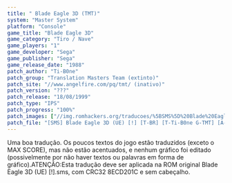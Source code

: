 ```yaml
---
title: " Blade Eagle 3D (TMT)"
system: "Master System"
platform: "Console"
game_title: "Blade Eagle 3D"
game_category: "Tiro / Nave"
game_players: "1"
game_developer: "Sega"
game_publisher: "Sega"
game_release_date: "1988"
patch_author: "Ti-B0ne"
patch_group: "Translation Masters Team (extinto)"
patch_site: "//www.angelfire.com/pq/tmt/ (inativo)"
patch_version: "???"
patch_release: "18/08/1999"
patch_type: "IPS"
patch_progress: "100%"
patch_images: ["//img.romhackers.org/traducoes/%5BSMS%5D%20Blade%20Eagle%203D%20-%20TMT%20-%201.png","//img.romhackers.org/traducoes/%5BSMS%5D%20Blade%20Eagle%203D%20-%20TMT%20-%202.png"]
patch_file: "[SMS] Blade Eagle 3D (UE) [!] [T-BR] [T-Ti-B0ne G-TMT] [A-1999].zip"
---
```

Uma boa tradução. Os poucos textos do jogo estão traduzidos (exceto o MAX SCORE), mas não estão acentuados, e nenhum gráfico foi editado (possivelmente por não haver textos ou palavras em forma de gráfico).ATENÇÃO:Esta tradução deve ser aplicada na ROM original Blade Eagle 3D (UE) [!].sms, com CRC32 8ECD201C e sem cabeçalho.